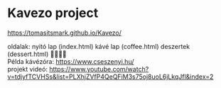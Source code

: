# Kavezo project
https://tomasitsmark.github.io/Kavezo/

oldalak: nyitó lap (index.html)
         kávé lap  (coffee.html)
         deszertek (dessert.html)
💅🏿💅🏿
<br>
Példa kávézóra: https://www.cseszenyi.hu/
<br>
projekt videó: https://www.youtube.com/watch?v=tdjyfTCVHSs&list=PLXhjZVfP4QeQFiM3s75oj8uoL6jLkqJfl&index=2
